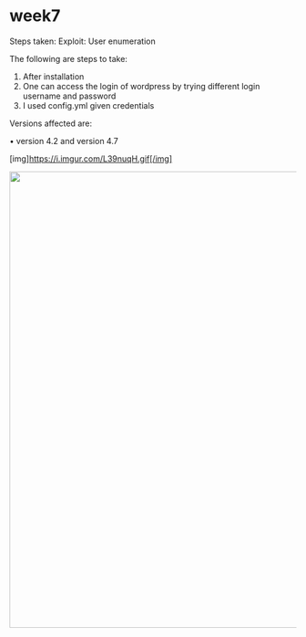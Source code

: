 # week7
Steps taken:
Exploit: User enumeration

The following are steps to take:
1.	After installation 
2.	One can access the login of wordpress by trying different login username and password 
3.	I used config.yml given credentials 

Versions affected are:

•	version 4.2 and version 4.7

[img]https://i.imgur.com/L39nuqH.gif[/img]

<img src="[img]https://i.imgur.com/L39nuqH.gif[/img]" width="800">
